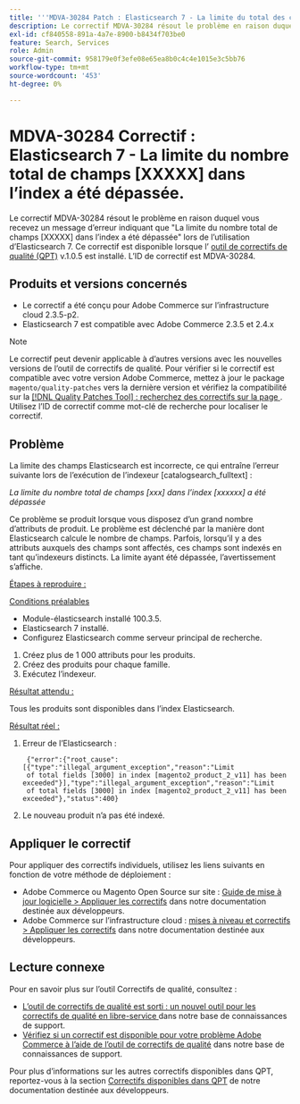 ```yaml
---
title: '''MDVA-30284 Patch : Elasticsearch 7 - La limite du total des champs [XXXXX] dans l''index a été dépassée'''
description: Le correctif MDVA-30284 résout le problème en raison duquel vous recevez un message d’erreur indiquant que "La limite du nombre total de champs \[XXXXX\] dans l’index a été dépassée" lors de l’utilisation d’Elasticsearch 7. Ce correctif est disponible lorsque l’[outil de correctifs de qualité (QPT)](/help/announcements/adobe-commerce-announcements/magento-quality-patches-released-new-tool-to-self-serve-quality-patches.md) v.1.0.5 est installé. L’ID de correctif est MDVA-30284.
exl-id: cf840558-891a-4a7e-8900-b8434f703be0
feature: Search, Services
role: Admin
source-git-commit: 958179e0f3efe08e65ea8b0c4c4e1015e3c5bb76
workflow-type: tm+mt
source-wordcount: '453'
ht-degree: 0%

---
```


# MDVA-30284 Correctif : Elasticsearch 7 - La limite du nombre total de champs [XXXXX] dans l’index a été dépassée.

Le correctif MDVA-30284 résout le problème en raison duquel vous recevez un message d’erreur indiquant que &quot;La limite du nombre total de champs \[XXXXX\] dans l’index a été dépassée&quot; lors de l’utilisation d’Elasticsearch 7. Ce correctif est disponible lorsque l’ [outil de correctifs de qualité (QPT)](/help/announcements/adobe-commerce-announcements/magento-quality-patches-released-new-tool-to-self-serve-quality-patches.md) v.1.0.5 est installé. L’ID de correctif est MDVA-30284.

## Produits et versions concernés

* Le correctif a été conçu pour Adobe Commerce sur l’infrastructure cloud 2.3.5-p2.
* Elasticsearch 7 est compatible avec Adobe Commerce 2.3.5 et 2.4.x

>[!NOTE]
>
>Le correctif peut devenir applicable à d’autres versions avec les nouvelles versions de l’outil de correctifs de qualité. Pour vérifier si le correctif est compatible avec votre version Adobe Commerce, mettez à jour le package `magento/quality-patches` vers la dernière version et vérifiez la compatibilité sur la [[!DNL Quality Patches Tool] : recherchez des correctifs sur la page ](https://devdocs.magento.com/quality-patches/tool.html#patch-grid). Utilisez l’ID de correctif comme mot-clé de recherche pour localiser le correctif.

## Problème

La limite des champs Elasticsearch est incorrecte, ce qui entraîne l’erreur suivante lors de l’exécution de l’indexeur \[catalogsearch\_fulltext\] :

*La limite du nombre total de champs [xxx] dans l’index [xxxxxx] a été dépassée*

Ce problème se produit lorsque vous disposez d’un grand nombre d’attributs de produit. Le problème est déclenché par la manière dont Elasticsearch calcule le nombre de champs. Parfois, lorsqu’il y a des attributs auxquels des champs sont affectés, ces champs sont indexés en tant qu’indexeurs distincts. La limite ayant été dépassée, l’avertissement s’affiche.

<u>Étapes à reproduire :</u>

<u>Conditions préalables</u>

* Module-élasticsearch installé 100.3.5.
* Elasticsearch 7 installé.
* Configurez Elasticsearch comme serveur principal de recherche.

1. Créez plus de 1 000 attributs pour les produits.
1. Créez des produits pour chaque famille.
1. Exécutez l’indexeur.

<u>Résultat attendu :</u>

Tous les produits sont disponibles dans l’index Elasticsearch.

<u>Résultat réel :</u>

1. Erreur de l’Elasticsearch :

   ```
    {"error":{"root_cause":[{"type":"illegal_argument_exception","reason":"Limit
    of total fields [3000] in index [magento2_product_2_v11] has been exceeded"}],"type":"illegal_argument_exception","reason":"Limit
    of total fields [3000] in index [magento2_product_2_v11] has been exceeded"},"status":400}
   ```

1. Le nouveau produit n’a pas été indexé.

## Appliquer le correctif

Pour appliquer des correctifs individuels, utilisez les liens suivants en fonction de votre méthode de déploiement :

* Adobe Commerce ou Magento Open Source sur site : [Guide de mise à jour logicielle > Appliquer les correctifs](https://devdocs.magento.com/guides/v2.4/comp-mgr/patching/mqp.html) dans notre documentation destinée aux développeurs.
* Adobe Commerce sur l’infrastructure cloud : [mises à niveau et correctifs > Appliquer les correctifs](https://devdocs.magento.com/cloud/project/project-patch.html) dans notre documentation destinée aux développeurs.

## Lecture connexe

Pour en savoir plus sur l’outil Correctifs de qualité, consultez :

* [ L’outil de correctifs de qualité est sorti : un nouvel outil pour les correctifs de qualité en libre-service ](/help/announcements/adobe-commerce-announcements/magento-quality-patches-released-new-tool-to-self-serve-quality-patches.md) dans notre base de connaissances de support.
* [Vérifiez si un correctif est disponible pour votre problème Adobe Commerce à l’aide de l’outil de correctifs de qualité](/help/support-tools/patches-available-in-qpt-tool/check-patch-for-magento-issue-with-magento-quality-patches.md) dans notre base de connaissances de support.

Pour plus d’informations sur les autres correctifs disponibles dans QPT, reportez-vous à la section [Correctifs disponibles dans QPT](https://devdocs.magento.com/quality-patches/tool.html#patch-grid) de notre documentation destinée aux développeurs.
